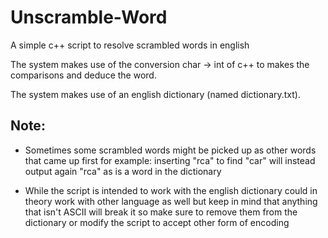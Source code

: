 # Unscramble-Word
A simple c++ script to resolve scrambled words in english

The system makes use of the conversion char -> int of c++ to makes the comparisons and deduce the word.

The system makes use of an english dictionary (named dictionary.txt).

## Note:
* Sometimes some scrambled words might be picked up as other words that came up first for example: inserting "rca" to find "car" will instead output again "rca" as is a word in the dictionary

* While the script is intended to work with the english dictionary could in theory work with other language as well but keep in mind that anything that isn't ASCII will break it so make sure to remove them from the dictionary or modify the script to accept other form of encoding

